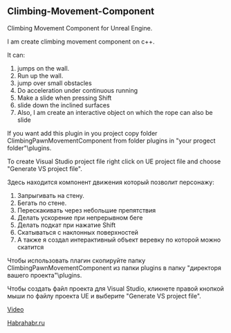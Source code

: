 ## Climbing-Movement-Component
Climbing Movement Component  for Unreal Engine.

I am create climbing movement component on c++.

It can:

1. jumps on the wall.
2. Run up the wall.
3. jump over small obstacles
4. Do acceleration under continuous running
5. Make a slide when pressing Shift
6. slide down the inclined surfaces
7. Also, I am create an interactive object on which the rope can also be slide

If you want add this plugin in you project copy folder ClimbingPawnMovementComponent from folder plugins in "your progect folder"\plugins.

To create Visual Studio project file right click on UE project file and choose "Generate VS project file".

Здесь находится компонент движения который позволит персонажу:

1. Запрыгивать на стену.
2. Бегать по стене.
3. Перескакивать через небольшие препятствия
4. Делать ускорение при непрерывном беге
5. Делать подкат при нажатие Shift
6. Скатываться с наклонных поверхностей
7. А также я создал интерактивный объект веревку по которой  можно скатится

Чтобы использовать плагин скопируйте папку ClimbingPawnMovementComponent из папки plugins в папку "директоря вашего проекта"\plugins.

Чтобы создать файл проекта для Visual Studio, кликнете правой кнопкой мыши по файлу проекта UE и выберите "Generate VS project file".

[Video](https://www.youtube.com/watch?v=dSjZBR9v4DA&feature=youtu.be)

[Habrahabr.ru](https://habrahabr.ru/post/303394/)
